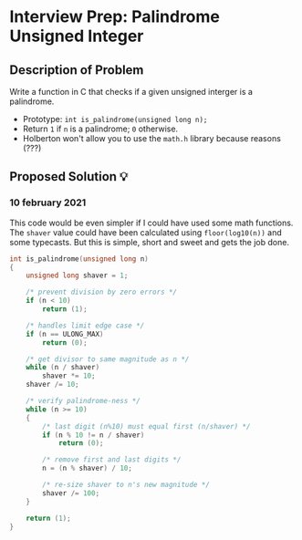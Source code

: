 # Interview Prep: Palindrome Unsigned Integer

## Description of Problem

Write a function in C that checks if a given unsigned interger is a palindrome.

* Prototype: `int is_palindrome(unsigned long n);`
* Return `1` if `n` is a palindrome; `0` otherwise.
* Holberton won't allow you to use the `math.h` library because reasons (???)

## Proposed Solution 💡

### 10 february 2021

This code would be even simpler if I could have used some math functions.
The `shaver` value could have been calculated using `floor(log10(n))` and some typecasts. But this is simple, short and sweet and gets the job done.

```C++
int is_palindrome(unsigned long n)
{
	unsigned long shaver = 1;

	/* prevent division by zero errors */
	if (n < 10)
		return (1);

	/* handles limit edge case */
	if (n == ULONG_MAX)
		return (0);

	/* get divisor to same magnitude as n */
	while (n / shaver)
		shaver *= 10;
	shaver /= 10;

	/* verify palindrome-ness */
	while (n >= 10)
	{
		/* last digit (n%10) must equal first (n/shaver) */
		if (n % 10 != n / shaver)
			return (0);

		/* remove first and last digits */
		n = (n % shaver) / 10;

		/* re-size shaver to n's new magnitude */
		shaver /= 100;
	}

	return (1);
}
```
